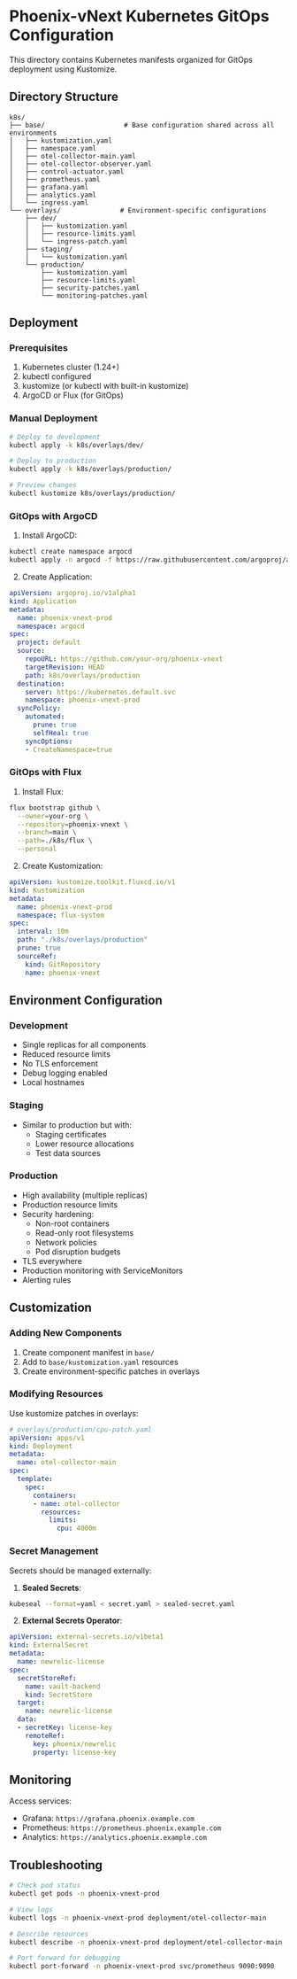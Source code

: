 # Phoenix-vNext Kubernetes GitOps Configuration

This directory contains Kubernetes manifests organized for GitOps deployment using Kustomize.

## Directory Structure

```
k8s/
├── base/                    # Base configuration shared across all environments
│   ├── kustomization.yaml
│   ├── namespace.yaml
│   ├── otel-collector-main.yaml
│   ├── otel-collector-observer.yaml
│   ├── control-actuator.yaml
│   ├── prometheus.yaml
│   ├── grafana.yaml
│   ├── analytics.yaml
│   └── ingress.yaml
└── overlays/               # Environment-specific configurations
    ├── dev/
    │   ├── kustomization.yaml
    │   ├── resource-limits.yaml
    │   └── ingress-patch.yaml
    ├── staging/
    │   └── kustomization.yaml
    └── production/
        ├── kustomization.yaml
        ├── resource-limits.yaml
        ├── security-patches.yaml
        └── monitoring-patches.yaml
```

## Deployment

### Prerequisites

1. Kubernetes cluster (1.24+)
2. kubectl configured
3. kustomize (or kubectl with built-in kustomize)
4. ArgoCD or Flux (for GitOps)

### Manual Deployment

```bash
# Deploy to development
kubectl apply -k k8s/overlays/dev/

# Deploy to production
kubectl apply -k k8s/overlays/production/

# Preview changes
kubectl kustomize k8s/overlays/production/
```

### GitOps with ArgoCD

1. Install ArgoCD:
```bash
kubectl create namespace argocd
kubectl apply -n argocd -f https://raw.githubusercontent.com/argoproj/argo-cd/stable/manifests/install.yaml
```

2. Create Application:
```yaml
apiVersion: argoproj.io/v1alpha1
kind: Application
metadata:
  name: phoenix-vnext-prod
  namespace: argocd
spec:
  project: default
  source:
    repoURL: https://github.com/your-org/phoenix-vnext
    targetRevision: HEAD
    path: k8s/overlays/production
  destination:
    server: https://kubernetes.default.svc
    namespace: phoenix-vnext-prod
  syncPolicy:
    automated:
      prune: true
      selfHeal: true
    syncOptions:
    - CreateNamespace=true
```

### GitOps with Flux

1. Install Flux:
```bash
flux bootstrap github \
  --owner=your-org \
  --repository=phoenix-vnext \
  --branch=main \
  --path=./k8s/flux \
  --personal
```

2. Create Kustomization:
```yaml
apiVersion: kustomize.toolkit.fluxcd.io/v1
kind: Kustomization
metadata:
  name: phoenix-vnext-prod
  namespace: flux-system
spec:
  interval: 10m
  path: "./k8s/overlays/production"
  prune: true
  sourceRef:
    kind: GitRepository
    name: phoenix-vnext
```

## Environment Configuration

### Development
- Single replicas for all components
- Reduced resource limits
- No TLS enforcement
- Debug logging enabled
- Local hostnames

### Staging
- Similar to production but with:
  - Staging certificates
  - Lower resource allocations
  - Test data sources

### Production
- High availability (multiple replicas)
- Production resource limits
- Security hardening:
  - Non-root containers
  - Read-only root filesystems
  - Network policies
  - Pod disruption budgets
- TLS everywhere
- Production monitoring with ServiceMonitors
- Alerting rules

## Customization

### Adding New Components

1. Create component manifest in `base/`
2. Add to `base/kustomization.yaml` resources
3. Create environment-specific patches in overlays

### Modifying Resources

Use kustomize patches in overlays:

```yaml
# overlays/production/cpu-patch.yaml
apiVersion: apps/v1
kind: Deployment
metadata:
  name: otel-collector-main
spec:
  template:
    spec:
      containers:
      - name: otel-collector
        resources:
          limits:
            cpu: 4000m
```

### Secret Management

Secrets should be managed externally:

1. **Sealed Secrets**:
```bash
kubeseal --format=yaml < secret.yaml > sealed-secret.yaml
```

2. **External Secrets Operator**:
```yaml
apiVersion: external-secrets.io/v1beta1
kind: ExternalSecret
metadata:
  name: newrelic-license
spec:
  secretStoreRef:
    name: vault-backend
    kind: SecretStore
  target:
    name: newrelic-license
  data:
  - secretKey: license-key
    remoteRef:
      key: phoenix/newrelic
      property: license-key
```

## Monitoring

Access services:
- Grafana: `https://grafana.phoenix.example.com`
- Prometheus: `https://prometheus.phoenix.example.com`
- Analytics: `https://analytics.phoenix.example.com`

## Troubleshooting

```bash
# Check pod status
kubectl get pods -n phoenix-vnext-prod

# View logs
kubectl logs -n phoenix-vnext-prod deployment/otel-collector-main

# Describe resources
kubectl describe -n phoenix-vnext-prod deployment/otel-collector-main

# Port forward for debugging
kubectl port-forward -n phoenix-vnext-prod svc/prometheus 9090:9090
```